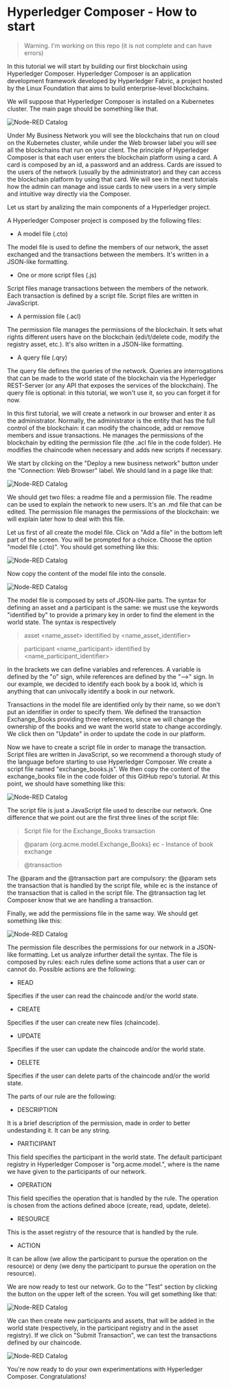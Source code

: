 
# Hyperledger Composer - How to start 

> Warning. I'm working on this repo (it is not complete and can have errors) 

In this tutorial we will start by building our first blockchain using Hyperledger Composer. Hyperledger Composer is an application development framework developed by Hyperledger Fabric, a project hosted by the Linux Foundation that aims to build enterprise-level blockchains. 

We will suppose that Hyperledger Composer is installed on a Kubernetes cluster. The main page should be something like that. 


![Node-RED Catalog](https://github.com/GuidoRocco/Blockchain-Tutorials/blob/master/Hyperledger%20Composer%20-%20How%20to%20start/images/Picture_main.png) 

Under My Business Network you will see the blockchains that run on cloud on the Kubernetes cluster, while under the Web browser label you will see all the blockchains that run on your client. 
The principle of Hyperledger Composer is that each user enters the blockchain platform using a card. A card is composed by an id, a password and an address. Cards are issued to the users of the network (usually by the administrator) and they can access the blockchain platform by using that card. We will see in the next tutorials how the admin can manage and issue cards to new users in a very simple and intuitive way directly via the Composer. 

Let us start by analizing the main components of a Hyperledger project. 

A Hyperledger Composer project is composed by the following files: 

- A model file (.cto) 

The model file is used to define the members of our network, the asset exchanged and the transactions between the members. It's written in a JSON-like formatting. 

- One or more script files (.js) 

Script files manage transactions between the members of the network. Each transaction is defined by a script file. Script files are written in JavaScript. 

- A permission file (.acl) 

The permission file manages the permissions of the blockchain. It sets what rights different users have on the blockchain (edi/t/delete code, modify the registry asset, etc.). It's also written in a JSON-like formatting. 

- A query file (.qry) 

The query file defines the queries of the network. Queries are interrogations that can be made to the world state of the blockchain via the Hyperledger REST-Server (or any API that exposes the services of the blockchain). The query file is optional: in this tutorial, we won't use it, so you can forget it for now. 

In this first tutorial, we will create a network in our browser and enter it as the administrator. Normally, the administrator is the entity that has the full control of the blockchain: it can modify the chaincode, add or remove members and issue transactions. He manages the permissions of the blockchain by editing the permission file (the .acl file in the code folder). He modifies the chaincode when necessary and adds new scripts if necessary. 

We start by clicking on the "Deploy a new business network" button under the "Connection: Web Browser" label. We should land in a page like that: 


![Node-RED Catalog](https://github.com/GuidoRocco/Blockchain-Tutorials/blob/master/Hyperledger%20Composer%20-%20How%20to%20start/images/Picture_1.png) 


We should get two files: a readme file and a permission file. The readme can be used to explain the network to new users. It's an .md file that can be edited. The permission file manages the permissions of the blockchain: we will explain later how to deal with this file. 


Let us first of all create the model file. Click on "Add a file" in the bottom left part of the screen. You will be prompted for a choice. Choose the option "model file (.cto)". You should get something like this: 


![Node-RED Catalog](https://github.com/GuidoRocco/Blockchain-Tutorials/blob/master/Hyperledger%20Composer%20-%20How%20to%20start/images/Picture_2.png) 

Now copy the content of the model file into the console. 


![Node-RED Catalog](https://github.com/GuidoRocco/Blockchain-Tutorials/blob/master/Hyperledger%20Composer%20-%20How%20to%20start/images/Picture_4.png) 


The model file is composed by sets of JSON-like parts. The syntax for defining an asset and a participant is the same: we must use the keywords "identified by" to provide a primary key in order to find the element in the world state. The syntax is respectively 

> asset <name_asset> identified by <name_asset_identifier> 

> participant <name_participant> identified by <name_participant_identifier> 

In the brackets we can define variables and references. A variable is defined by the "o" sign, while references are defined by the "-->" sign. In our example, we decided to identify each book by a book id, which is anything that can univocally identify a book in our network. 

Transactions in the model file are identified only by their name, so we don't put an identifier in order to specify them. We defined the transaction Exchange_Books providing three references, since we will change the ownership of the books and we want the world state to change accordingly. 
We click then on "Update" in order to update the code in our platform. 

Now we have to create a script file in order to manage the transaction. Script files are written in JavaScript, so we recommend a thorough study of the language before starting to use Hyperledger Composer. 
We create a script file named "exchange_books.js". We then copy the content of the exchange_books file in the code folder of this GitHub repo's tutorial. 
At this point, we should have something like this: 

![Node-RED Catalog](https://github.com/GuidoRocco/Blockchain-Tutorials/blob/master/Hyperledger%20Composer%20-%20How%20to%20start/images/Picture_5.png) 

The script file is just a JavaScript file used to describe our network. One difference that we point out are the first three lines of the script file: 

> Script file for the Exchange_Books transaction 
 
 > @param {org.acme.model.Exchange_Books} ec - Instance of book exchange 
 
 > @transaction 
 
 The @param and the @transaction part are compulsory: the @param sets the transaction that is handled by the script file, while ec is the instance of the transaction that is called in the script file. The @transaction tag let Composer know that we are handling a transaction. 
 
 Finally, we add the permissions file in the same way. We should get something like this: 
 
 
 ![Node-RED Catalog](https://github.com/GuidoRocco/Blockchain-Tutorials/blob/master/Hyperledger%20Composer%20-%20How%20to%20start/images/Picture_6.png) 
 
 
 The permission file describes the permissions for our network in a JSON-like formatting. Let us analyze infurther detail the syntax. The file is composed by rules: each rules define some actions that a user can or cannot do. Possible actions are the following: 
 
 - READ 
 
 Specifies if the user can read the chaincode and/or the world state. 
 
 - CREATE 
 
 Specifies if the user can create new files (chaincode). 
 
 - UPDATE 
 
 Specifies if the user can update the chaincode and/or the world state. 
 

 - DELETE 
 
 Specifies if the user can delete parts of the chaincode and/or the world state. 
 
 
 
 
 The parts of our rule are the following: 
 
 - DESCRIPTION 
 
 It is a brief description of the permission, made in order to better undestanding it. It can be any string. 
 
 - PARTICIPANT 
 
 This field specifies the participant in the world state. The default participant registry in Hyperledger Composer is "org.acme.model.<Participant>", where <Participant> is the name we have given to the participants of our network. 
  
  - OPERATION 
  
  This field specifies the operation that is handled by the rule. The operation is chosen from the actions defined aboce (create, read, update, delete). 
  
  - RESOURCE 
  
  This is the asset registry of the resource that is handled by the rule. 
  
  - ACTION 
  
  It can be allow (we allow the participant to pursue the operation on the resource) or deny (we deny the participant to pursue the operation on the resource). 
  


We are now ready to test our network. Go to the "Test" section by clicking the button on the upper left of the screen. You will get something like that: 


 ![Node-RED Catalog](https://github.com/GuidoRocco/Blockchain-Tutorials/blob/master/Hyperledger%20Composer%20-%20How%20to%20start/images/Picture_7.png) 
 
 
 We can then create new participants and assets, that will be added in the world state (respectively, in the participant registry and in the asset registry). If we click on "Submit Transaction", we can test the transactions defined by our chaincode. 
 
 
  ![Node-RED Catalog](https://github.com/GuidoRocco/Blockchain-Tutorials/blob/master/Hyperledger%20Composer%20-%20How%20to%20start/images/Picture_8.png) 
  

You're now ready to do your own experimentations with Hyperledger Composer. Congratulations! 



